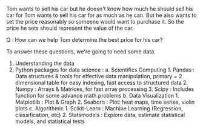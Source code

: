 Tom wants to sell his car but he doesn't know how much he should sell his car for
Tom wants to sell his car for as much as he can.
But he also wants to set the price reasonably so someone would want to purchase it.
So the price he sets should represent the value of the car.

Q : How can we help Tom determine the best price for his car?

To answer these questions, we're going to need some data.

1. Understanding the data
2. Python packages for data science :
    a. Scientifics Computing
        1. Pandas   : Data structures & tools for effective data manipulation, primary = 2 dimensional table for easy indexing, fast access to structured data
        2. Numpy    : Arrays & Matrices, for fast array processing
        3. Scipy    : Includes function for some advance math problems
    b. Data Visualization
        1. Matplotlib   : Plot & Graph
        2. Seaborn      : Plot: heat maps, time series, violin plots
    c. Algorithmic
        1. Scikit-Learn : Machine Learning (Regression, classification, etc)
        2. Statsmodels  : Explore data, estimate statistical models, and statistical tests
